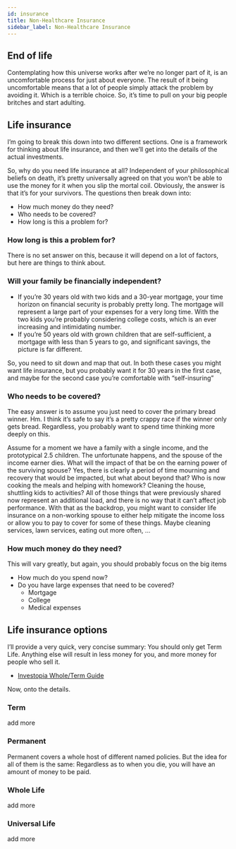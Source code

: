 ```yaml
---
id: insurance
title: Non-Healthcare Insurance
sidebar_label: Non-Healthcare Insurance
---
```


## End of life

Contemplating how this universe works after we’re no longer part of it, is an uncomfortable process for just about everyone.  The result of it being uncomfortable means that a lot of people simply attack the problem by avoiding it.  Which is a terrible choice.  So, it’s time to pull on your big people britches and start adulting.

## Life insurance
I’m going to break this down into two different sections.  One is a framework for thinking about life insurance, and then we’ll get into the details of the actual investments.

So, why do you need life insurance at all?   Independent of your philosophical beliefs on death, it’s pretty universally agreed on that you won’t be able to use the money for it when you slip the mortal coil.  Obviously, the answer is that it’s for your survivors.  The questions then break down into:

* How much money do they need?
* Who needs to be covered?
* How long is this a problem for?

### How long is this a problem for?
There is no set answer on this, because it will depend on a lot of factors, but here are things to think about.

### Will your family be financially independent?  
* If you’re 30 years old with two kids and a 30-year mortgage, your time horizon on financial security is probably pretty long.  The mortgage will represent a large part of your expenses for a very long time.  With the two kids you’re probably considering college costs, which is an ever increasing and intimidating number.
* If you’re 50 years old with grown children that are self-sufficient, a mortgage with less than 5 years to go, and significant savings, the picture is far different.

So, you need to sit down and map that out.  In both these cases you might want life insurance, but you probably want it for 30 years in the first case, and maybe for the second case you’re comfortable with “self-insuring”

### Who needs to be covered?
The easy answer is to assume you just need to cover the primary bread winner.  Hm.  I think it’s safe to say it’s a pretty crappy race if the winner only gets bread.  Regardless, you probably want to spend time thinking more deeply on this.

Assume for a moment we have a family with a single income, and the prototypical 2.5 children.  The unfortunate happens, and the spouse of the income earner dies.  What will the impact of that be on the earning power of the surviving spouse?  Yes, there is clearly a period of time mourning and recovery that would be impacted, but what about beyond that?    Who is now cooking the meals and helping with homework?  Cleaning the house, shuttling kids to activities?  All of those things that were previously shared now represent an additional load, and there is no way that it can’t affect job performance.   With that as the backdrop, you might want to consider life insurance on a non-working spouse to either help mitigate the income loss or allow you to pay to cover for some of these things.  Maybe cleaning services, lawn services, eating out more often, …

### How much money do they need?
This will vary greatly, but again, you should probably focus on the big items
* How much do you spend now?
* Do you have large expenses that need to be covered?
  * Mortgage
  * College
  * Medical expenses

## Life insurance options
I’ll provide a very quick, very concise summary:  You should only get Term Life.  Anything else will result in less money for you, and more money for people who sell it.

* [Investopia Whole/Term Guide](https://www.investopedia.com/advisor-network/articles/whole-or-term-life-insurance-definitive-guide/)

Now, onto the details.

### Term
add more

### Permanent 
Permanent covers a whole host of different named policies.  But the idea for all of them is the same:  Regardless as to when you die, you will have an amount of money to be paid.

### Whole Life
add more

### Universal Life
add more

